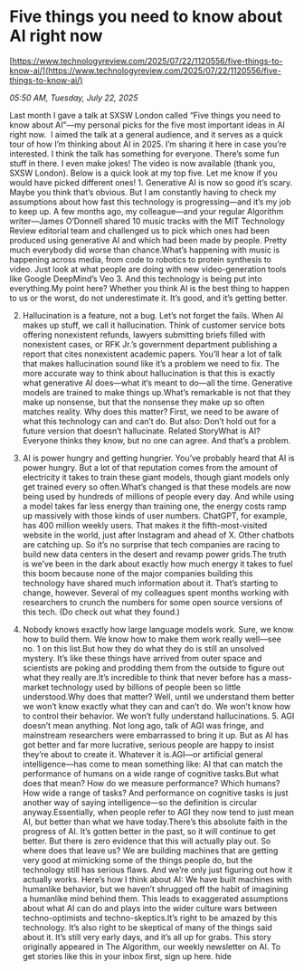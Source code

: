 # Five things you need to know about AI right now

[https://www.technologyreview.com/2025/07/22/1120556/five-things-to-know-ai/](https://www.technologyreview.com/2025/07/22/1120556/five-things-to-know-ai/)

*05:50 AM, Tuesday, July 22, 2025*

Last month I gave a talk at SXSW London called “Five things you need to know about AI”—my personal picks for the five most important ideas in AI right now.  I aimed the talk at a general audience, and it serves as a quick tour of how I’m thinking about AI in 2025. I’m sharing it here in case you’re interested. I think the talk has something for everyone. There’s some fun stuff in there. I even make jokes!  The video is now available (thank you, SXSW London). Below is a quick look at my top five. Let me know if you would have picked different ones! 1. Generative AI is now so good it’s scary. Maybe you think that’s obvious. But I am constantly having to check my assumptions about how fast this technology is progressing—and it’s my job to keep up. A few months ago, my colleague—and your regular Algorithm writer—James O’Donnell shared 10 music tracks with the MIT Technology Review editorial team and challenged us to pick which ones had been produced using generative AI and which had been made by people. Pretty much everybody did worse than chance.What’s happening with music is happening across media, from code to robotics to protein synthesis to video. Just look at what people are doing with new video-generation tools like Google DeepMind’s Veo 3. And this technology is being put into everything.My point here? Whether you think AI is the best thing to happen to us or the worst, do not underestimate it. It’s good, and it’s getting better.

2. Hallucination is a feature, not a bug. Let’s not forget the fails. When AI makes up stuff, we call it hallucination. Think of customer service bots offering nonexistent refunds, lawyers submitting briefs filled with nonexistent cases, or RFK Jr.’s government department publishing a report that cites nonexistent academic papers. You’ll hear a lot of talk that makes hallucination sound like it’s a problem we need to fix. The more accurate way to think about hallucination is that this is exactly what generative AI does—what it’s meant to do—all the time. Generative models are trained to make things up.What’s remarkable is not that they make up nonsense, but that the nonsense they make up so often matches reality. Why does this matter? First, we need to be aware of what this technology can and can’t do. But also: Don’t hold out for a future version that doesn’t hallucinate. Related StoryWhat is AI?Everyone thinks they know, but no one can agree. And that’s a problem.

3. AI is power hungry and getting hungrier. You’ve probably heard that AI is power hungry. But a lot of that reputation comes from the amount of electricity it takes to train these giant models, though giant models only get trained every so often.What’s changed is that these models are now being used by hundreds of millions of people every day. And while using a model takes far less energy than training one, the energy costs ramp up massively with those kinds of user numbers. ChatGPT, for example, has 400 million weekly users. That makes it the fifth-most-visited website in the world, just after Instagram and ahead of X. Other chatbots are catching up. So it’s no surprise that tech companies are racing to build new data centers in the desert and revamp power grids.The truth is we’ve been in the dark about exactly how much energy it takes to fuel this boom because none of the major companies building this technology have shared much information about it. That’s starting to change, however. Several of my colleagues spent months working with researchers to crunch the numbers for some open source versions of this tech. (Do check out what they found.)

4. Nobody knows exactly how large language models work. Sure, we know how to build them. We know how to make them work really well—see no. 1 on this list.But how they do what they do is still an unsolved mystery. It’s like these things have arrived from outer space and scientists are poking and prodding them from the outside to figure out what they really are.It’s incredible to think that never before has a mass-market technology used by billions of people been so little understood.Why does that matter? Well, until we understand them better we won’t know exactly what they can and can’t do. We won’t know how to control their behavior. We won’t fully understand hallucinations. 5. AGI doesn’t mean anything. Not long ago, talk of AGI was fringe, and mainstream researchers were embarrassed to bring it up. But as AI has got better and far more lucrative, serious people are happy to insist they’re about to create it. Whatever it is.AGI—or artificial general intelligence—has come to mean something like: AI that can match the performance of humans on a wide range of cognitive tasks.But what does that mean? How do we measure performance? Which humans? How wide a range of tasks? And performance on cognitive tasks is just another way of saying intelligence—so the definition is circular anyway.Essentially, when people refer to AGI they now tend to just mean AI, but better than what we have today.There’s this absolute faith in the progress of AI. It’s gotten better in the past, so it will continue to get better. But there is zero evidence that this will actually play out. So where does that leave us? We are building machines that are getting very good at mimicking some of the things people do, but the technology still has serious flaws. And we’re only just figuring out how it actually works. Here’s how I think about AI: We have built machines with humanlike behavior, but we haven’t shrugged off the habit of imagining a humanlike mind behind them. This leads to exaggerated assumptions about what AI can do and plays into the wider culture wars between techno-optimists and techno-skeptics.It’s right to be amazed by this technology. It’s also right to be skeptical of many of the things said about it. It’s still very early days, and it’s all up for grabs. This story originally appeared in The Algorithm, our weekly newsletter on AI. To get stories like this in your inbox first, sign up here. hide

